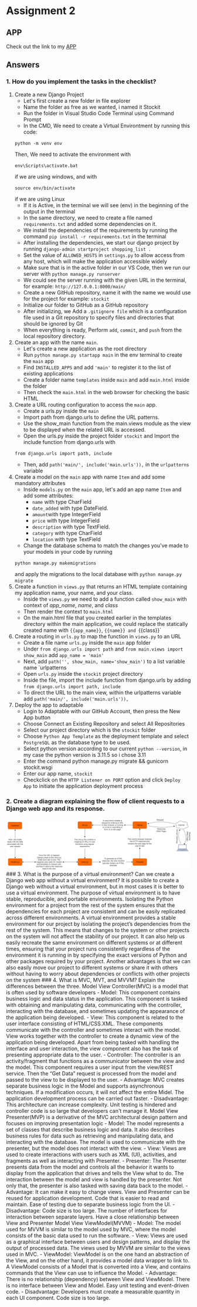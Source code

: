 # Assignment 2

## APP
Check out the link to my [APP](https://stockit.adaptable.app/main/)
## Answers

### 1. How do you implement the tasks in the checklist?
1. Create a new Django Project
    - Let's first create a new folder in file explorer
    - Name the folder as free as we wanted, i named it Stockit
    - Run the folder in Visual Studio Code Terminal using Command Prompt
    - In the CMD, We need to create a Virtual Environtment by running this code:
    ```
    python -m venv env
    ```
    Then, We need to activate the environment with
    ```
    env\Scripts\activate.bat
    ```
    if we are using windows, and with
    ```
    source env/bin/activate
    ```
    if we are using Linux
    - If it is Active, in the terminal we will see (env) in the beginning of the output in the terminal
    - In the same directory, we need to create a file named `requirements.txt` and added some dependencies on it.
    - We install the dependencies of the requirements by running the command `pip install -r requirements.txt` in the terminal
    - After installing the dependencies, we start our django project by running `django-admin startproject shopping_list .`
    - Set the value of `ALLOWED_HOSTS` in `settings.py` to allow access from any host, which will make the application accessible widely
    - Make sure that is in the active folder in our VS Code, then we run our server with `python manage.py runserver`
    - We could see the server running with the given URL in the terminal, for example: `http://127.0.0.1:8000/main/`
    - Create a new GitHub repository, name it with the name we would use for the project for example: `stockit`
    - Initialize our folder to GitHub as a GitHub repository
    - After initializing, we Add a `.gitignore file` which is a configuration file used in a Git repository to specify files and directories that should be ignored by Git
    - When everything is ready, Perform `add`, `commit`, and `push` from the local repository directory.
2. Create an app with the name `main`.
    - Let's create a new application as the root directory
    - Run `python manage.py startapp main` in the env terminal to create the `main` app
    - Find `INSTALLED_APPS` and add `'main'` to register it to the list of existing applications
    - Create a folder name `templates` inside `main` and add `main.html` inside the folder
    - Then check the `main.html` in the web browser for checking the basic HTML
3. Create a URL routing configuration to access the `main` app.
    - Create a urls.py inside the `main`
    - Import path from django.urls to define the URL patterns.
    - Use the show_main function from the main.views module as the view to be displayed when the related URL is accessed.
    - Open the urls.py inside the project folder `stockit` and Import the include function from django.urls with
    ```
    from django.urls import path, include
    ```
    - Then, add `path('main/', include('main.urls')),` in the `urlpatterns` variable
4. Create a model on the `main` app with name `Item` and add some mandatory attributes
    - Inside `models.py` on the `main` app, let's add an app name `Item` and add some attributes:
        - `name` with type CharField
        - `date_added` with type DateField.
        - `amount`with type IntegerField
        - `price` with type IntegerField
        - `description` with type TextField.
        - `category` with type CharField
        - `location` with type TextField
    - Change the database schema to match the changes you've made to your models in your code by running
    ```
    python manage.py makemigrations
    ```
    and apply the migrations to the local database with `python manage.py migrate`
5. Create a function in `views.py` that returns an HTML template containing my application name, your name, and your class.
    - Inside the `views.py` we need to add a function called `show_main` with context of _app_name_, _name_, and _class_
    - Then render the context to `main.html`
    - On the main.html file that you created earlier in the templates directory within the main application, we could replace the statically created name with `{{app_name}}`, `{{name}} and `{{class}}`
6. Create a routing in `urls.py` to map the function in `views.py` to an URL
    - Create a file name `urls.py` inside the `main` app folder
    - Under `from django.urls import path` and `from main.views import show_main` add `app_name = 'main'`
    - Next, add `path('', show_main, name='show_main')` to a list variable name `urlpatterns
    - Open `urls.py` inside the `stockit` project directory
    - Inside the file, import the include function from django.urls by adding `from django.urls import path, include`
    - To direct the URL to the main view, within the urlpatterns variable add `path('main/', include('main.urls')),`
7. Deploy the app to adaptable
    - Login to Adaptable with our GitHub Account, then press the New App button
    - Choose Connect an Existing Repository and select All Repositories
    - Select our project directory which is the `stockit` folder
    - Choose `Python App Template` as the deployment template and select `PostgreSQL` as the database type to be used.
    - Select python version according to our current `python --version`, in my case the python version is 3.11.5 so i chose 3.11
    - Enter the command python manage.py migrate && gunicorn stockit.wsgi
    - Enter our app name, `stockit`
    - Checkclick on the `HTTP Listener on PORT` option and click `Deploy App` to initiate the application deployment process
  
### 2. Create a diagram explaining the flow of client requests to a Django web app and its response.
<img src="/assets/Flowchart_PBP_Assignment2.jpg">
### 3. What is the purpose of a virtual environment? Can we create a Django web app without a virtual environment?
It is possible to create a Django web without a virtual environment, but in most cases it is better to use a virtual environment. The purpose of virtual environment is to have stable, reproducible, and portable environments. Isolating the Python environment for a project from the rest of the system ensures that the dependencies for each project are consistent and can be easily replicated across different environments.
A virtual environment provides a stable environment for our project by isolating the project’s dependencies from the rest of the system. This means that changes to the system or other projects on the system will not affect the stability of our project. It can also help us easily recreate the same environment on different systems or at different times, ensuring that your project runs consistently regardless of the environment it is running in by specifying the exact versions of Python and other packages required by your project. Another advantages is that we can also easily move our  project to different systems or share it with others without having to worry about dependencies or conflicts with other projects on the system
### 4. What is MVC, MVT, and MVVM? Explain the differences between the three.
Model View Controller(MVC) is a model that is often used by software developers
  - Model: This component contains business logic and data status in the application. This component is tasked with obtaining and manipulating data, communicating with the controller, interacting with the database, and sometimes updating the appearance of the application being developed.
  - View: This component is related to the user interface consisting of HTML/CSS.XML. These components communicate with the controller and sometimes interact with the model. View works together with the controller to create a dynamic view of the application being developed. Apart from being tasked with handling the interface and user interaction, the view component also has the task of presenting appropriate data to the user.
  - Controller: The controller is an activity/fragment that functions as a communicator between the view and the model. This component requires a user input from the view/REST service. Then the “Get Data” request is processed from the model and passed to the view to be displayed to the user.
  - Advantage: MVC creates separate business logic in the Model and supports asynchronous techniques. If a modification occurs, it will not affect the entire Midel. The application development process can be carried out faster.
  - Disadvantage: This architecture can increase complexity. Unit testing is hindered and controller code is so large that developers can't manage it.
Model View Presenter(MVP) is a derivative of the MVC architectural design pattern and focuses on improving presentation logic
  - Model: The model represents a set of classes that describe business logic and data. It also describes business rules for data such as retrieving and manipulating data, and interacting with the database. The model is used to communicate with the presenter, but the model does not interact with the view.
  - View: Views are used to create interactions with users such as XML (UI), activities, and fragments as well as interacting with Presenter.
  - Presenter: The Presenter presents data from the model and controls all the behavior it wants to display from the application that drives and tells the View what to do. The interaction between the model and view is handled by the presenter. Not only that, the presenter is also tasked with saving data back to the model.
  - Advantage: It can make it easy to change views. View and Presenter can be reused for application development. Code that is easier to read and maintain. Ease of testing due to separate business logic from the UI.
  - Disadvantage: Code size is too large. The number of interfaces for interaction between separate layers. Have a close relationship between View and Presenter
Model View ViewModel(MVVM)
  - Model: The model used for MVVM is similar to the model used by MVC, where the model consists of the basic data used to run the software.
  - View: Views are used as a graphical interface between users and design patterns, and display the output of processed data. The views used by MVVM are similar to the views used in MVC.
  - ViewModel: ViewModel is on the one hand an abstraction of the View, and on the other hand, it provides a model data wrapper to link to. A ViewModel consists of a Model that is converted into a View, and contains commands that the View can use to influence the Model.
  - Advantage: There is no relationship (dependency) between View and ViewModel. There is no interface between View and Model. Easy unit testing and event-driven code.
  - Disadvantage: Developers must create a measurable quantity in each UI component. Code size is too large.
